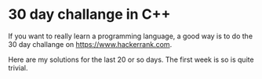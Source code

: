 # 30 day challange in C++

If you want to really learn a programming language, a good way is to do the 30 day challange on https://www.hackerrank.com.

Here are my solutions for the last 20 or so days. The first week is so is quite trivial.
